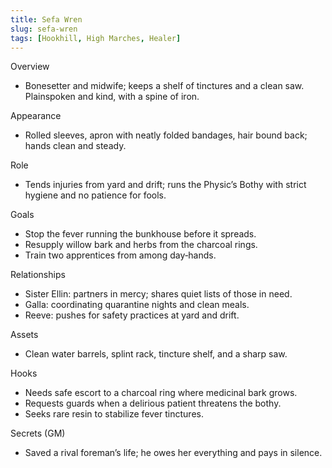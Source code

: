 ```yaml
---
title: Sefa Wren
slug: sefa-wren
tags: [Hookhill, High Marches, Healer]
---
```


Overview
- Bonesetter and midwife; keeps a shelf of tinctures and a clean saw. Plainspoken and kind, with a spine of iron.

Appearance
- Rolled sleeves, apron with neatly folded bandages, hair bound back; hands clean and steady.

Role
- Tends injuries from yard and drift; runs the Physic’s Bothy with strict hygiene and no patience for fools.

Goals
- Stop the fever running the bunkhouse before it spreads.
- Resupply willow bark and herbs from the charcoal rings.
- Train two apprentices from among day‑hands.

Relationships
- Sister Ellin: partners in mercy; shares quiet lists of those in need.
- Galla: coordinating quarantine nights and clean meals.
- Reeve: pushes for safety practices at yard and drift.

Assets
- Clean water barrels, splint rack, tincture shelf, and a sharp saw.

Hooks
- Needs safe escort to a charcoal ring where medicinal bark grows.
- Requests guards when a delirious patient threatens the bothy.
- Seeks rare resin to stabilize fever tinctures.

Secrets (GM)
- Saved a rival foreman’s life; he owes her everything and pays in silence.

